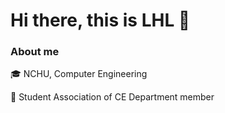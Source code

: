 # Hi there, this is LHL 👋

### About me

🎓 NCHU, Computer Engineering

👯 Student Association of CE Department member

